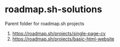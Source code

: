 # roadmap.sh-solutions
Parent folder for roadmap.sh projects
1. https://roadmap.sh/projects/single-page-cv
2. https://roadmap.sh/projects/basic-html-website
